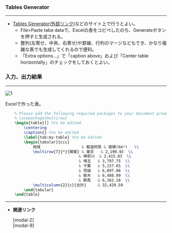 <!--22-->
<!--Excel等で作った表をTeXに挿入-->

### Tables Generator

---

- [Tables Generator(外部リンク)](https://www.tablesgenerator.com/latex_tables)などのサイト上で行うとよい。
    - File>Paste tabe dataで、Excelの表をコピペしたのち、Generateボタンを押すと生成される。
    - 整列(左寄せ、中央、右寄せ)や罫線、行列のマージなどもでき、かなり複雑な表でも生成してくれるので便利。
    - 「Extra options…」で「caption above」および「Center table horizontally」のチェックをしておくとよい。

### 入力、出力結果

---

![1](./CheatSheet/insert-excel-tables/1.png)

Excelで作った表。

```latex
    % Please add the following required packages to your document preamble:
    % \usepackage{multirow}
    \begin{table}[] %to be edited
        \centering
        \caption{} %to be edited
        \label{tab:my-table} %to be edited
        \begin{tabular}{ccc}
            地域                  & 都道府県 & 面積(km²)   \\
            \multirow{7}{*}{関東} & 東京   & 2,190.93  \\
                                & 神奈川  & 2,415.83  \\
                                & 埼玉   & 3,797.75  \\
                                & 千葉   & 5,157.65  \\
                                & 茨城   & 6,097.06  \\
                                & 栃木   & 6,408.09  \\
                                & 群馬   & 6,362.28  \\
            \multicolumn{2}{c}{合計}     & 32,429.59
        \end{tabular}
    \end{table}
```

---

- **関連リンク**
    
    <div class="related-link-wrapper">
        [modal-2]<!--表挿入(tabular環境)--><br>    
        [modal-9]<!--好きな位置に図表を配置(floatパッケージ)-->
    </div>